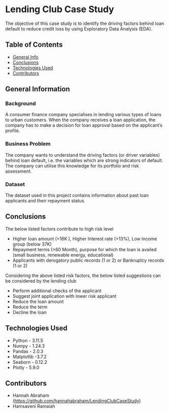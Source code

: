 # Lending Club Case Study

The objective of this case study is to identify the driving factors behind loan default to reduce credit loss by using Exploratory Data Analysis (EDA). 


## Table of Contents
* [General Info](#general-information)
* [Conclusions](#conclusions)
* [Technologies Used](#technologies-used)
* [Contributors](#contributors)


## General Information
 
### Background
A consumer finance company specialises in lending various types of loans to urban customers. When the company receives a loan application, the company has to make a decision for loan approval based on the applicant’s profile.

### Business Problem
The company wants to understand the driving factors (or driver variables) behind loan default, i.e. the variables which are strong indicators of default. 
The company can utilise this knowledge for its portfolio and risk assessment. 

### Dataset
The dataset used in this project contains information about past loan applicants and their repayment status. 


## Conclusions
The below listed factors contribute to high risk level 
- Higher loan amount (>16K ), Higher Interest rate (>13%), Low income group (below 37K) 
- Repayment terms (>60 Month), purpose for which the loan is availed (small business, renewable energy, educational)
- Applicants with derogatory public records (1 or 2) or Bankruptcy records (1 or 2)

Considering the above listed risk factors, the below listed suggestions can be considered by the lending club
- Perform additional checks of the applicant 
- Suggest joint application with lower risk applicant
- Reduce the loan amount
- Reduce the term
- Decline the loan


## Technologies Used
- Python - 3.11.5
- Numpy - 1.24.3
- Pandas - 2.0.3
- Matplotlib -3.7.2
- Seaborn - 0.12.2
- Plotly - 5.9.0


## Contributors
- Hannah Abraham (https://github.com/hannahabraham/LendingClubCaseStudy)
- Hamsaveni Ramaiah